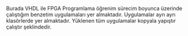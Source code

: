 Burada VHDL ile FPGA Programlama öğrenim sürecim boyunca üzerinde çalıştığım benzetim uygulamaları yer almaktadır.
Uygulamalar ayrı ayrı klasörlerde yer almaktadır. Yüklenen tüm uygulamalar kopyala yapıştır çalıştır şeklindedir.
